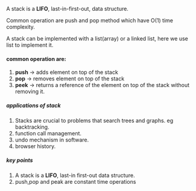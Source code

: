 A stack is a **LIFO**, last-in-first-out, data structure.

Common operation are push and pop method which have O(1) time complexity.

A stack can be implemented with a list(array) or a linked list, here we use list to implement it.

#### common operation are:
1. **push** -> adds element on top of the stack
2. **pop** -> removes element on top of the stack
3. **peek** -> returns a reference of the element on top of the stack without removing it.


##### applications of stack 
 1. Stacks are crucial to problems that search trees and graphs. eg backtracking.
 2. function call management.
 3. undo mechanism in software.
 4. browser history.

##### key points
1. A stack is a **LIFO**, last-in first-out data structure.
2. push,pop and peak are constant time operations